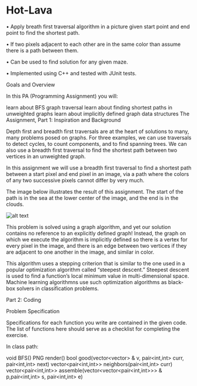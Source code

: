 # Hot-Lava

•	Apply breath first traversal algorithm in a picture given start point and end point to find the shortest path.

•	If two pixels adjacent to each other are in the same color than assume there is a path between them.

•	Can be used to find solution for any given maze. 

•	Implemented using C++ and tested with JUnit tests.	

Goals and Overview

In this PA (Programming Assignment) you will:

learn about BFS graph traversal
learn about finding shortest paths in unweighted graphs
learn about implicitly defined graph data structures
The Assignment, Part 1: Inspiration and Background

Depth first and breadth first traversals are at the heart of solutions to many, many problems posed on graphs. For three examples, we can use traversals to detect cycles, to count components, and to find spanning trees. We can also use a breadth first traversal to find the shortest path between two vertices in an unweighted graph.

In this assignment we will use a breadth first traversal to find a shortest path between a start pixel and end pixel in an image, via a path where the colors of any two successive pixels cannot differ by very much.

The image below illustrates the result of this assignment. The start of the path is in the sea at the lower center of the image, and the end is in the clouds.

![alt text](https://www.ugrad.cs.ubc.ca/~cs221/2017W2/mps/p4/given-sunshinePath.png)

This problem is solved using a graph algorithm, and yet our solution contains no reference to an explicitly defined graph! Instead, the graph on which we execute the algorithm is implicitly defined so there is a vertex for every pixel in the image, and there is an edge between two vertices if they are adjacent to one another in the image, and similar in color.

This algorithm uses a stepping criterion that is similar to the one used in a popular optimization algorithm called “steepest descent.” Steepest descent is used to find a function’s local minimum value in multi-dimensional space. Machine learning algorithmns use such optimization algorithms as black-box solvers in classification problems.

Part 2: Coding

Problem Specification

Specifications for each function you write are contained in the given code. The list of functions here should serve as a checklist for completing the exercise.

In class path:

void BFS()
PNG render()
bool good(vector<vector<bool>> & v, pair<int,int> curr, pair<int,int> next)
vector<pair<int,int>> neighbors(pair<int,int> curr)
vector<pair<int,int>> assemble(vector<vector<pair<int,int>>> & p,pair<int,int> s, pair<int,int> e)
